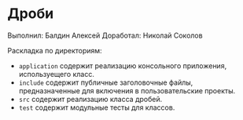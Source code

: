 # Дроби

Выполнил: Балдин Алексей 
Доработал: Николай Соколов

Раскладка по директориям:

  - `application` содержит реализацию консольного приложения, используещего
    класс.
  - `include` содержит публичные заголовочные файлы, предназначенные для
    включения в пользовательские проекты.
  - `src` содержит реализацию класса дробей.
  - `test` содержит модульные тесты для классов.

